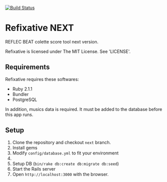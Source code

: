 [![Build Status](https://travis-ci.org/mayth/refixative.png?branch=next)](https://travis-ci.org/mayth/refixative)

Refixative NEXT
===============

REFLEC BEAT colette score tool next version.

Refixative is licensed under The MIT License. See 'LICENSE'.

Requirements
------------
Refixative requires these softwares:

* Ruby 2.1.1
* Bundler
* PostgreSQL

In addition, musics data is required. It must be added to the database before this app runs. 

Setup
-----

1. Clone the repository and checkout `next` branch.
2. Install gems
3. Modify `config/database.yml` to fit your environment
4.
5. Setup DB (`bin/rake db:create db:migrate db:seed`)
6. Start the Rails server
7. Open `http://localhost:3000` with the browser.